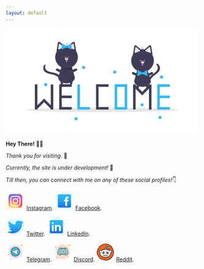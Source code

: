 ```yaml
---
layout: default
---
```


![WELCOME](./assets/img/welcome_cats.png)

<!-- 👉👉👉👉[SURPRISE LINK](./wish.html).👈👈👈👈 -->

**Hey There!** 👋🏼

_Thank you for visiting._ 👏

_Currently, the site is under development!_ 🚧

*Till then, you can connect with me on any of these social profiles!*👇

![Instagram](./icons/icons8-instagram-50.png)
[Instagram](https://instagram.com/teekamsuthar).
![Facebook](./icons/icons8-facebook-old-50.png)
[Facebook](https://www.facebook.com/iteekamsuthar).

![Twitter](./icons/icons8-twitter-50.png)
[Twitter](https://twitter.com/Teekam_Suthar).
![LinkedIn](./icons/icons8-linkedin-50.png)
[LinkedIn](https://www.linkedin.com/in/teekam-suthar-59730b171/).

![Telegram](./icons/icons8_telegram_app_50px.png)
[Telegram](https://t.me/teekamsuthar).
![Discord](./icons/icons8_discord_50px.png)
[Discord](https://discord.gg/T33Qb7).
![Reddit](./icons/icons8_reddit_48px.png)
[Reddit](https://www.reddit.com/user/teekamsuthar).

